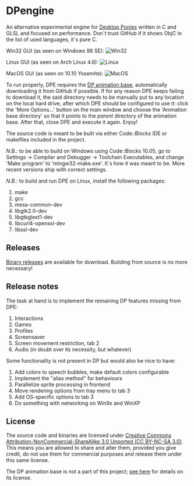 # DPengine

An alternative experimental engine for
[Desktop Ponies](https://github.com/RoosterDragon/Desktop-Ponies)
written in C and GLSL and focused on performance. Don\`t trust GitHub if it
shows ObjC in the list of used languages, it\`s pure C.

Win32 GUI (as seen on Windows 98 SE):
![Win32](https://www.ponychan.net/fan/src/1466830858097.png)

Linux GUI (as seen on Arch Linux 4.6):
![Linux](https://www.ponychan.net/fan/src/1466929218785.png)

MacOS GUI (as seen on 10.10 Yosemite):
![MacOS](https://www.ponychan.net/fan/src/1470521199962.png)

To run properly, DPE requires the
[DP animation base](https://github.com/RoosterDragon/Desktop-Ponies/tree/master/Content),
automatically downloading it from GitHub if possible. If for any reason DPE
keeps failing to download it, the said directory needs to be manually put to
any location on the local hard drive, after which DPE should be configured to
use it: click the 'More Options...' button on the main window and choose the
'Animation base directory' so that it points to the *parent* directory of the
animation base. After that, close DPE and execute it again. Enjoy!

The source code is meant to be built via either Code::Blocks IDE or makefiles
included in the project.

*N.B.:* to be able to build on Windows using Code::Blocks 10.05, go to
Settings → Compiler and Debugger → Toolchain Executables, and change
'Make program' to 'mingw32-make.exe'. It`s how it was meant to be.
More recent versions ship with correct settings.

*N.B.:* to build and run DPE on Linux, install the following packages:

1. make
1. gcc
1. mesa-common-dev
1. libgtk2.0-dev
1. libgtkglext1-dev
1. libcurl4-openssl-dev
1. libssl-dev

## Releases

[Binary releases](https://github.com/hidefromkgb/DPengine/releases)
are available for download. Building from source is no more necessary!

## Release notes

The task at hand is to implement the remaining DP features missing from DPE:

1. Interactions
1. Games
1. Profiles
1. Screensaver
1. Screen movement restriction, tab 2
1. Audio (in doubt over its necessity, but whatever)

Some functionality is not present in DP but would also be nice to have:

1. Add colors to speech bubbles, make default colors configurable
1. Implement the "alias method" for behaviours
1. Parallelize sprite processing in frontend
1. Move rendering options from tray menu to tab 3
1. Add OS-specific options to tab 3
1. Do something with networking on Win9x and WinXP

## License

The source code and binaries are licensed under
[Creative Commons Attribution-NonCommercial-ShareAlike 3.0 Unported (CC BY-NC-SA 3.0)](http://creativecommons.org/licenses/by-nc-sa/3.0/).
This means you are allowed to share and alter them, provided you give credit,
do not use them for commercial purposes and release them under this same
license.

The DP animation base is not a part of this project;
[see here](https://github.com/RoosterDragon/Desktop-Ponies#license)
for details on its license.

